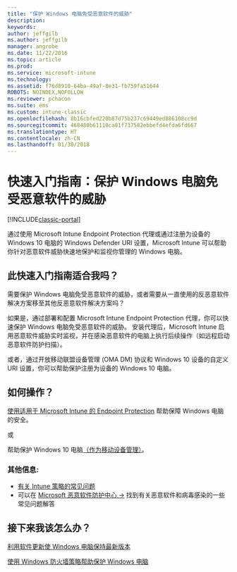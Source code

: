 ```yaml
---
title: "保护 Windows 电脑免受恶意软件的威胁"
description: 
keywords: 
author: jeffgilb
ms.author: jeffgilb
manager: angrobe
ms.date: 11/22/2016
ms.topic: article
ms.prod: 
ms.service: microsoft-intune
ms.technology: 
ms.assetid: f76d8910-64ba-49af-8e31-fb759fa51644
ROBOTS: NOINDEX,NOFOLLOW
ms.reviewer: pchacon
ms.suite: ems
ms.custom: intune-classic
ms.openlocfilehash: 8b16cbfed220b87d75b237c69449ed886108cc9d
ms.sourcegitcommit: 468480b61110ca81f737582ebbefd4efda6fd667
ms.translationtype: HT
ms.contentlocale: zh-CN
ms.lasthandoff: 01/30/2018
---
```

# <a name="quick-start-guide-protect-windows-pcs-against-malware-threats"></a>快速入门指南：保护 Windows 电脑免受恶意软件的威胁

[!INCLUDE[classic-portal](../includes/classic-portal.md)]

通过使用 Microsoft Intune Endpoint Protection 代理或通过注册为设备的 Windows 10 电脑的 Windows Defender URI 设置，Microsoft Intune 可以帮助你针对恶意软件威胁快速地保护和监视你管理的 Windows 电脑。

## <a name="is-this-quick-start-guide-right-for-me"></a>此快速入门指南适合我吗？
需要保护 Windows 电脑免受恶意软件的威胁，或者需要从一直使用的反恶意软件解决方案移至其他反恶意软件解决方案吗？

如果是，通过部署和配置 Microsoft Intune Endpoint Protection 代理，你可以快速保护 Windows 电脑免受恶意软件的威胁。 安装代理后，Microsoft Intune 启用恶意软件威胁实时监视，并在感染恶意软件的电脑上执行后续操作（如远程启动恶意软件防护扫描）。

或者，通过开放移动联盟设备管理 (OMA DM) 协议和 Windows 10 设备的自定义 URI 设置，你可以帮助保护注册为设备的 Windows 10 电脑。

## <a name="how-do-i-do-it"></a>如何操作？
[使用适用于 Microsoft Intune 的 Endpoint Protection](/intune-classic/deploy-use/help-secure-windows-pcs-with-endpoint-protection-for-microsoft-intune) 帮助保障 Windows 电脑的安全。

或

帮助保护 Windows 10 电脑[（作为移动设备管理）](/intune-classic/deploy-use/windows-10-policy-settings-in-microsoft-intune)。


### <a name="additional-information"></a>其他信息:
- [有关 Intune 策略的常见问题](/intune-classic/deploy-use/manage-settings-and-features-on-your-devices-with-microsoft-intune-policies#frequently-asked-questions-about-intune-policies)
- 可以在 <a href="https://www.microsoft.com/security/portal/mmpc/" target="_blank"> Microsoft 恶意软件防护中心 &rarr;</a> 找到有关恶意软件和病毒感染的一些常见问题解答


## <a name="what-should-i-do-next"></a>接下来我该怎么办？
[利用软件更新使 Windows 电脑保持最新版本](/intune-classic/deploy-use/keep-windows-pcs-up-to-date-with-software-updates-in-microsoft-intune)

[使用 Windows 防火墙策略帮助保护 Windows 电脑](/intune-classic/deploy-use/help-protect-windows-pcs-using-windows-firewall-policies-in-microsoft-intune)
